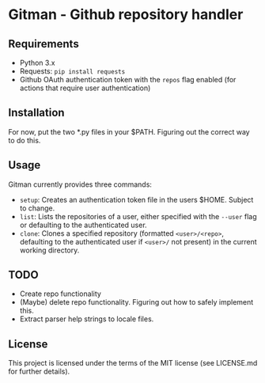 # Gitman - Github repository handler

## Requirements
- Python 3.x
- Requests: `pip install requests`
- Github OAuth authentication token with the `repos` flag enabled (for actions that require user authentication)

## Installation
For now, put the two *.py files in your $PATH.
Figuring out the correct way to do this.

## Usage
Gitman currently provides three commands:
- `setup`: Creates an authentication token file in the users $HOME. Subject to change.
- `list`: Lists the repositories of a user, either specified with the `--user` flag or defaulting to the authenticated user.
- `clone`: Clones a specified repository (formatted `<user>/<repo>`, defaulting to the authenticated user if `<user>/` not present) in the current working directory.

## TODO
- Create repo functionality
- (Maybe) delete repo functionality. Figuring out how to safely implement this.
- Extract parser help strings to locale files.

## License
This project is licensed under the terms of the MIT license (see LICENSE.md for further details).
